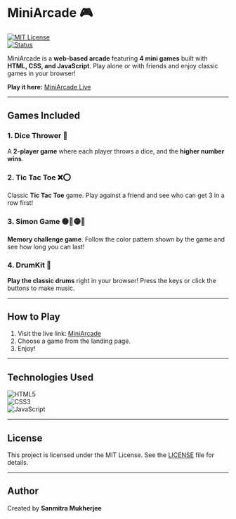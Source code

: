 # MiniArcade 🎮

[![MIT License](https://img.shields.io/badge/License-MIT-green.svg)](LICENSE)  
[![Status](https://img.shields.io/badge/Status-Active-brightgreen.svg)](https://sanmitramukherjee.github.io/MiniArcade/)  

MiniArcade is a **web-based arcade** featuring **4 mini games** built with **HTML, CSS, and JavaScript**. Play alone or with friends and enjoy classic games in your browser!

**Play it here:** [MiniArcade Live](https://sanmitramukherjee.github.io/MiniArcade/)

---

## Games Included

### 1. Dice Thrower 🎲
A **2-player game** where each player throws a dice, and the **higher number wins**.  

### 2. Tic Tac Toe ❌⭕
Classic **Tic Tac Toe** game. Play against a friend and see who can get 3 in a row first!

### 3. Simon Game 🟢🔴🟡🔵
**Memory challenge game**. Follow the color pattern shown by the game and see how long you can last!

### 4. DrumKit 🥁
**Play the classic drums** right in your browser! Press the keys or click the buttons to make music.

---

## How to Play

1. Visit the live link: [MiniArcade](https://sanmitramukherjee.github.io/MiniArcade/)  
2. Choose a game from the landing page.  
3. Enjoy!

---

## Technologies Used

![HTML5](https://img.shields.io/badge/HTML5-E34F26?style=flat-square&logo=html5&logoColor=white)  
![CSS3](https://img.shields.io/badge/CSS3-1572B6?style=flat-square&logo=css3&logoColor=white)  
![JavaScript](https://img.shields.io/badge/JavaScript-F7DF1E?style=flat-square&logo=javascript&logoColor=black)  

---

## License

This project is licensed under the MIT License. See the [LICENSE](LICENSE) file for details.

---

## Author

Created by **Sanmitra Mukherjee**
